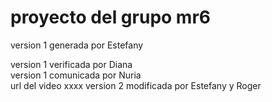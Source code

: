 # proyecto del grupo mr6    

version 1 generada por Estefany   

version 1 verificada por Diana   
version 1 comunicada por Nuria   
url del video xxxx
version 2 modificada por Estefany y Roger